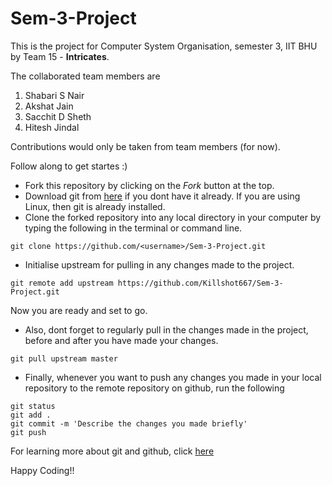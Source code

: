 # Sem-3-Project
This is the project for Computer System Organisation, semester 3, IIT BHU by Team 15 - **Intricates**.

The collaborated team members are 
1. Shabari S Nair
2. Akshat Jain
3. Sacchit D Sheth
4. Hitesh Jindal

Contributions would only be taken from team members (for now).

Follow along to get startes :)

- Fork this repository by clicking on the *Fork* button at the top.
- Download git from [here](https://git-scm.com/downloads) if you dont have it already. If you are using Linux, then git is already installed.
- Clone the forked repository into any local directory in your computer by typing the following in the terminal or command line.
```
git clone https://github.com/<username>/Sem-3-Project.git
```
- Initialise upstream for pulling in any changes made to the project.
```
git remote add upstream https://github.com/Killshot667/Sem-3-Project.git
```
Now you are ready and set to go.

- Also, dont forget to regularly pull in the changes made in the project, before and after you have made your changes.
```
git pull upstream master
```
- Finally, whenever you want to push any changes you made in your local repository to the remote repository on github, run the following
```
git status
git add .
git commit -m 'Describe the changes you made briefly'
git push
```
For learning more about git and github, click [here](https://www.youtube.com/watch?v=RGOj5yH7evk&t=1952s)

Happy Coding!!


